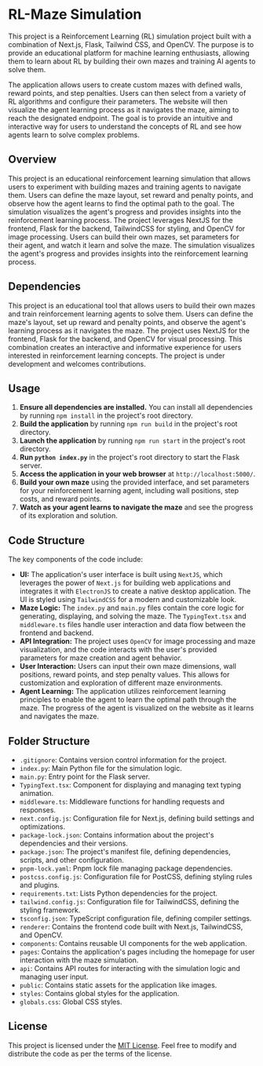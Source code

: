 # RL-Maze Simulation

This project is a Reinforcement Learning (RL) simulation project built with a combination of Next.js, Flask, Tailwind CSS, and OpenCV. The purpose is to provide an educational platform for machine learning enthusiasts, allowing them to learn about RL by building their own mazes and training AI agents to solve them.  

The application allows users to create custom mazes with defined walls, reward points, and step penalties. Users can then select from a variety of RL algorithms and configure their parameters. The website will then visualize the agent learning process as it navigates the maze, aiming to reach the designated endpoint. The goal is to provide an intuitive and interactive way for users to understand the concepts of RL and see how agents learn to solve complex problems.


## Overview

This project is an educational reinforcement learning simulation that allows users to experiment with building mazes and training agents to navigate them. Users can define the maze layout, set reward and penalty points, and observe how the agent learns to find the optimal path to the goal.  The simulation visualizes the agent's progress and provides insights into the reinforcement learning process.  The project leverages NextJS for the frontend, Flask for the backend, TailwindCSS for styling, and OpenCV for image processing. Users can build their own mazes, set parameters for their agent, and watch it learn and solve the maze. The simulation visualizes the agent's progress and provides insights into the reinforcement learning process. 


## Dependencies

This project is an educational tool that allows users to build their own mazes and train reinforcement learning agents to solve them. Users can define the maze's layout, set up reward and penalty points, and observe the agent's learning process as it navigates the maze. The project uses NextJS for the frontend, Flask for the backend, and OpenCV for visual processing. This combination creates an interactive and informative experience for users interested in reinforcement learning concepts. The project is under development and welcomes contributions. 


## Usage

1. **Ensure all dependencies are installed.** You can install all dependencies by running `npm install` in the project's root directory.
2. **Build the application** by running `npm run build` in the project's root directory.
3. **Launch the application** by running `npm run start` in the project's root directory. 
4. **Run `python index.py`** in the project's root directory to start the Flask server.
5. **Access the application in your web browser** at `http://localhost:5000/`. 
6. **Build your own maze** using the provided interface, and set parameters for your reinforcement learning agent, including wall positions, step costs, and reward points.
7. **Watch as your agent learns to navigate the maze** and see the progress of its exploration and solution. 


## Code Structure

The key components of the code include:

- **UI:** The application's user interface is built using `NextJS`, which leverages the power of `Next.js` for building web applications and integrates it with `ElectronJS` to create a native desktop application. The UI is styled using `TailwindCSS` for a modern and customizable look.
- **Maze Logic:**  The `index.py` and `main.py` files contain the core logic for generating, displaying, and solving the maze. The `TypingText.tsx` and `middleware.ts` files handle user interaction and data flow between the frontend and backend. 
- **API Integration:** The project uses `OpenCV` for image processing and maze visualization, and the code interacts with the user's provided parameters for maze creation and agent behavior.
- **User Interaction:** Users can input their own maze dimensions, wall positions, reward points, and step penalty values. This allows for customization and exploration of different maze environments.
- **Agent Learning:**  The application utilizes reinforcement learning principles to enable the agent to learn the optimal path through the maze. The progress of the agent is visualized on the website as it learns and navigates the maze. 



## Folder Structure

- `.gitignore`: Contains version control information for the project.
- `index.py`: Main Python file for the simulation logic.
- `main.py`:  Entry point for the Flask server.
- `TypingText.tsx`:  Component for displaying and managing text typing animation.
- `middleware.ts`:  Middleware functions for handling requests and responses.
- `next.config.js`:  Configuration file for Next.js, defining build settings and optimizations.
- `package-lock.json`: Contains information about the project's dependencies and their versions.
- `package.json`: The project's manifest file, defining dependencies, scripts, and other configuration.
- `pnpm-lock.yaml`:  Pnpm lock file managing package dependencies.
- `postcss.config.js`: Configuration file for PostCSS, defining styling rules and plugins.
- `requirements.txt`: Lists Python dependencies for the project.
- `tailwind.config.js`: Configuration file for TailwindCSS, defining the styling framework.
- `tsconfig.json`: TypeScript configuration file, defining compiler settings.
- `renderer`: Contains the frontend code built with Next.js, TailwindCSS, and OpenCV. 
- `components`: Contains reusable UI components for the web application.
- `pages`: Contains the application's pages including the homepage for user interaction with the maze simulation.
- `api`: Contains API routes for interacting with the simulation logic and managing user input.
- `public`: Contains static assets for the application like images.
- `styles`: Contains global styles for the application.
- `globals.css`: Global CSS styles.


## License

This project is licensed under the [MIT License](https://opensource.org/licenses/MIT). Feel free to modify and distribute the code as per the terms of the license. 


